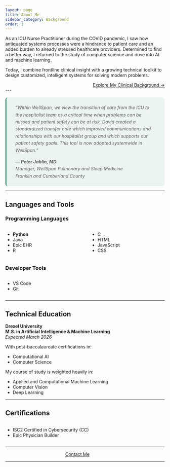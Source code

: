 ```yaml
---
layout: page
title: About Me
sidebar_category: Background
order: 1
---
```


As an ICU Nurse Practitioner during the COVID pandemic, I saw how antiquated systems processes were a hindrance to patient care and an added burden to already stressed healthcare providers. Determined to find a better way, I returned to the study of computer science and dove into AI and machine learning.  

Today, I combine frontline clinical insight with a growing technical toolkit to design customized, intelligent systems for solving modern problems.

<div style="text-align:right;"><a href="/Pages/clinical_background/">Explore My Clinical Background →</a></div>
---
<div class="section">
  <blockquote style="line-height: 1.6; font-style: italic; margin: 1em auto; padding: 1.5em 2em; background-color: rgba(91, 163, 134, 0.1); border-left: 4px solid #5BA386; border-radius: 8px; max-width: 800px;">
    “Within WellSpan, we view the transition of care from the ICU to the hospitalist team as a critical time 
    when problems can be missed and patient safety can be at risk.  
    David created a standardized transfer note which improved communications and relationships with our hospitalist group and which supports our patient safety goals.  
    This tool is now adopted systemwide in WellSpan.”
    <br>
    <span style="display: block; margin-top: 1em; font-weight: bold;">
      — Peter Jablin, MD
    </span>
    <span style="display: block; font-weight: normal;">
      Manager, WellSpan Pulmonary and Sleep Medicine<br>
      Franklin and Cumberland County
    </span>
  </blockquote>
</div>

---  

## Languages and Tools

### Programming Languages
<div style="display: flex; gap: 2rem; flex-wrap: wrap;">
  <div style="flex: 1;">
    <ul>
      <li><b>Python</b></li>
      <li>Java</li>
      <li>Epic EHR</li>
      <li>R</li>
    </ul>
  </div>
  <div style="flex: 1;">
    <ul>
      <li>C</li>
      <li>HTML</li>
      <li>JavaScript</li>
      <li>CSS</li>
    </ul>
  </div>
</div>

### Developer Tools
<div style="display: flex; gap: 2rem; flex-wrap: wrap;">
  <div style="flex: 1;">
    <ul>
      <li>VS Code</li>
      <li>Git</li>
    </ul>
  </div>
</div>

---

## Technical Education

**Drexel University**  
**M.S. in Artificial Intelligence & Machine Learning**  
<em>Expected March 2026</em>

With post-baccalaureate certifications in:

- Computational AI  
- Computer Science

My course of study is weighted heavily in:  

- Applied and Computational Machine Learning  
- Computer Vision  
- Deep Learning  

<hr>

## Certifications

<div style="display: flex; gap: 2rem; flex-wrap: wrap;">
  <div style="flex: 1;">
    <ul>
      <li>ISC2 Certified in Cybersecurity (CC)</li>
      <li>Epic Physician Builder</li>
    </ul>
  </div>
</div>

---  

<div class="section" style="text-align: center;">
  <span style="display: inline-flex; align-items: center; gap: 2em;">
    <a href="mailto:dmeverly@hotmail.com" class="contact-button">
      <i class="fas fa-envelope" style="margin-right: 8px;"></i> Contact Me
    </a>
    <a href="https://github.com/dmeverly" target="_blank" rel="noopener noreferrer" aria-label="GitHub">
      <i class="fab fa-github" style="font-size: 24px;"></i>
    </a>
    <a href="https://www.linkedin.com/in/david-everly-a4aa7528a" target="_blank" rel="noopener noreferrer" aria-label="LinkedIn">
      <i class="fab fa-linkedin" style="font-size: 24px;"></i>
    </a>
  </span>
</div>  

---  